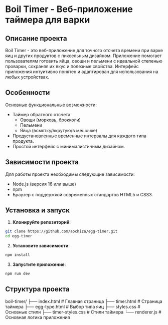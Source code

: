# Boil Timer - Веб-приложение таймера для варки 

## Описание проекта

Boil Timer - это веб-приложение для точного отсчета времени при варке яиц и других продуктов с пиксельным дизайном. 
Приложение помогает пользователям готовить яйца, овощи и пельмени 
с идеальной степенью проварки, сохраняя их вкус и полезные свойства. 
Интерфейс приложения интуитивно понятен и адаптирован для 
использования на любых устройствах.

## Особенности
Основные функциональные возможности: 
- Таймер обратного отсчета 
  -  Овощи (морковь, брокколи)
  -  Пельмени
  -  Яйца (всмятку/вкрутую/в мешочке)
- Предустановленные временные интервалы для каждого типа продукта.
- Простой интерфейс с минималистичным дизайном.
## Зависимости проекта
Для работы проекта необходимы следующие зависимости:
- Node.js (версия 16 или выше)
- npm 
- Браузер с поддержкой современных стандартов HTML5 и CSS3.
## Установка и запуск
1. **Клонируйте репозиторий**:
```bash
git clone https://github.com/aochiza/egg-timer.git
cd egg-timer
```
2. **Установите зависимости**:
```bash
npm install
```
3. **Запустите приложение**:
```bash
npm run dev
```
## Структура проекта

boil-timer/
├── index.html        # Главная страница
├── timer.html        # Страница таймера
├── egg-type.html     # Выбор типа яиц
├── styles.css        # Основные стили
├── timer-styles.css  # Стили таймера
└── renderer.js       # Основная логика приложения